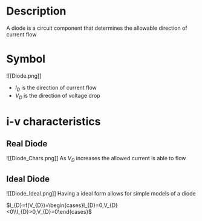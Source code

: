 # Description 
A diode is a circuit component that determines the allowable direction of current flow

# Symbol

![[Diode.png]]

- $I_{D}$ is the direction of current flow
- $V_{D}$ is the direction of voltage drop

# i-v characteristics

## Real Diode

![[Diode_Chars.png]]
As $V_{D}$ increases the allowed current is able to flow 

## Ideal Diode

![[Diode_Ideal.png]]
Having a ideal form allows for simple models of a diode

$I_{D}=f(V_{D})=\begin{cases}I_{D}=0,V_{D}<0\\I_{D}>0,V_{D}=0\end{cases}$


